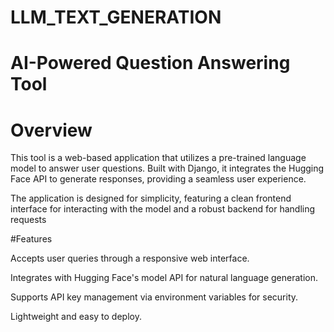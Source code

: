 # LLM_TEXT_GENERATION

# AI-Powered Question Answering Tool

# Overview

This tool is a web-based application that utilizes a pre-trained language model to answer user questions. Built with Django, it integrates the Hugging Face API to generate responses, providing a seamless user experience.

The application is designed for simplicity, featuring a clean frontend interface for interacting with the model and a robust backend for handling requests

#Features

Accepts user queries through a responsive web interface.

Integrates with Hugging Face's model API for natural language generation.

Supports API key management via environment variables for security.

Lightweight and easy to deploy.
